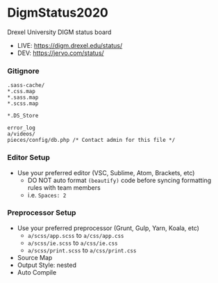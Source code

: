 # DigmStatus2020
Drexel University DIGM status board

* LIVE: https://digm.drexel.edu/status/ 
* DEV: https://jervo.com/status/

### Gitignore
```
.sass-cache/
*.css.map
*.sass.map
*.scss.map

*.DS_Store

error_log
a/videos/
pieces/config/db.php /* Contact admin for this file */
```

### Editor Setup
* Use your preferred editor (VSC, Sublime, Atom, Brackets, etc)
  * DO NOT auto format ```(beautify)``` code before syncing formatting rules with team members
  * i.e. ```Spaces: 2```

### Preprocessor Setup
* Use your preferred preprocessor (Grunt, Gulp, Yarn, Koala, etc)
  * ```a/scss/app.scss``` to ```a/css/app.css```
  * ```a/scss/ie.scss``` to ```a/css/ie.css```
  * ```a/scss/print.scss``` to ```a/css/print.css```
* Source Map
* Output Style: nested
* Auto Compile

